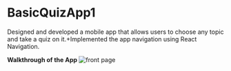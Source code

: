 # BasicQuizApp1
Designed and developed a mobile app that allows users to choose any topic and take a quiz on it.+Implemented the app navigation using React Navigation.

**Walkthrough of the App**
![front page](https://github.com/m3g4n127001/BasicQuizApp1/blob/main/assets/app%20ss/1-2.png)
